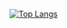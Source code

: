 [![Top Langs](https://github-readme-stats.vercel.app/api/top-langs/?username=weizi-era&layout=compact)](https://github.com/anuraghazra/github-readme-stats)
